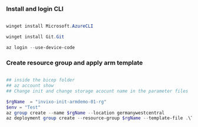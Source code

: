 ### Install and login CLI

```powershell

winget install Microsoft.AzureCLI

winget install Git.Git

az login --use-device-code


```

### Create resource group and apply arm template

```powershell

## inside the bicep folder
## az account show
## Change init and change storage acocunt name in the parameter files

$rgName  = "invixo-init-armdemo-01-rg"
$env = "Test"
az group create --name $rgName --location germanywestcentral
az deployment group create --resource-group $rgName --template-file .\Templates\azurestorageaccount.bicep --parameters .\Parameters\$env\storageaccount.json

```
